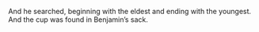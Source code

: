 And he searched, beginning with the eldest and ending with the youngest. And the cup was found in Benjamin’s sack.
